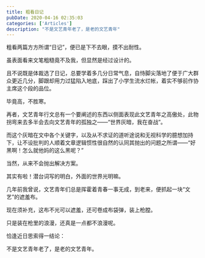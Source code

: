 ```yaml
---
title: 粗看日记
pubDate: 2020-04-16 02:35:03
categories: ['Articles']
description: "不是文艺青年老了，是老的文艺青年"
---
```


粗看两篇方方所谓“日记”，便已是下不去眼，摸不出耐性。

虽表面看来文笔粗糙竟不及我，但显然是经过设计的。

且不说既是体裁选了日记，总要学着多几分日常气息，自恃脚尖落地了便于广大群众更近几分，脚跟却用力过猛陷入地底，踩出了小学生流水烂帐，着实不够前作协主席这个段的品位。

毕竟高，不胜寒。
<!--more-->
再者，文艺青年行文总有一个要阐述的东西以侧面表现此文艺青年之高傲处，此物拐弯来去多半会去向文艺青年的孤独之——“世界灰暗，我在奋战”。

而这个灰暗在文中各个关键字，以及从不求证的道听途说和无视科学的臆想加持下，让不设批判的人顺着文章逻辑惯性很自然的认同其抛出的问题之所谓——“好黑啊！怎么就他妈的这么黑呢？”

当然，从来不会抛出解决方案。

其实有啦！潜台词写的明白，外面的世界光明嘛。

几年前我曾说，文艺青年们总是挥霍着青春一事无成，到老来，便抓起一块“文艺”的遮羞布。

现在须补充，这布不光可以遮羞，还可卷成布袋弹，装上枪膛。

只是装在枪里的浪漫，还真是一点都不浪漫呢。

恰逢近日思索得一结论：

不是文艺青年老了，是老的文艺青年。
